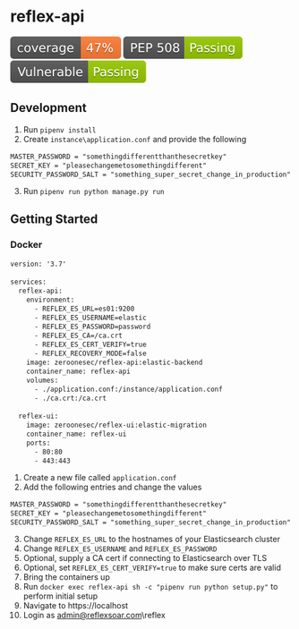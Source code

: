 ﻿# reflex-api 

![coverage](coverage.svg) ![pep508](pep508.svg) ![vulnerable](vulnerable.svg)

## Development

1. Run `pipenv install`
2. Create `instance\application.conf` and provide the following 

```
MASTER_PASSWORD = "somethingdifferentthanthesecretkey"
SECRET_KEY = "pleasechangemetosomethingdifferent"
SECURITY_PASSWORD_SALT = "something_super_secret_change_in_production"
```

3. Run `pipenv run python manage.py run` 

## Getting Started

### Docker

```
version: '3.7'

services:
  reflex-api:
    environment:
      - REFLEX_ES_URL=es01:9200
      - REFLEX_ES_USERNAME=elastic
      - REFLEX_ES_PASSWORD=password
      - REFLEX_ES_CA=/ca.crt
      - REFLEX_ES_CERT_VERIFY=true
      - REFLEX_RECOVERY_MODE=false
    image: zeroonesec/reflex-api:elastic-backend
    container_name: reflex-api
    volumes:
      - ./application.conf:/instance/application.conf
      - ./ca.crt:/ca.crt

  reflex-ui:
    image: zeroonesec/reflex-ui:elastic-migration
    container_name: reflex-ui
    ports:
      - 80:80
      - 443:443
```

1. Create a new file called `application.conf`
2. Add the following entries and change the values
  ```
  MASTER_PASSWORD = "somethingdifferentthanthesecretkey"
  SECRET_KEY = "pleasechangemetosomethingdifferent"
  SECURITY_PASSWORD_SALT = "something_super_secret_change_in_production"
  ```
3. Change `REFLEX_ES_URL` to the hostnames of your Elasticsearch cluster
4. Change `REFLEX_ES_USERNAME` and `REFLEX_ES_PASSWORD`
5. Optional, supply a CA cert if connecting to Elasticsearch over TLS
6. Optional, set `REFLEX_ES_CERT_VERIFY=true` to make sure certs are valid
7. Bring the containers up
8. Run `docker exec reflex-api sh -c "pipenv run python setup.py"` to perform initial setup
8. Navigate to https://localhost
9. Login as admin@reflexsoar.com\reflex
